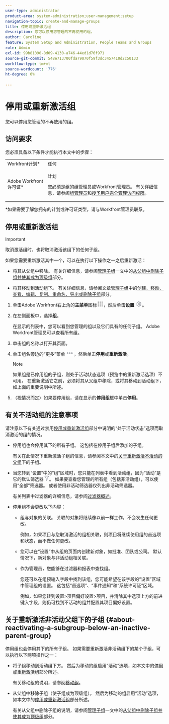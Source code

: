 ```yaml
---
user-type: administrator
product-area: system-administration;user-management;setup
navigation-topic: create-and-manage-groups
title: 停用或重新激活组
description: 您可以停用您管理的不再使用的组。
author: Caroline
feature: System Setup and Administration, People Teams and Groups
role: Admin
exl-id: 99b81090-8d09-4130-a746-44ed1d76f971
source-git-commit: 548e713700fda79070f59f3dc3457410d2c50133
workflow-type: tm+mt
source-wordcount: '776'
ht-degree: 0%

---
```


# 停用或重新激活组

<!--
If Callisto adds the <b>Is active</b> checkbox to the Details page for groups you view, add that info to Manage groups/Create and manage groups/manage-a-group and to Manage groups/Create and manage groups/view-and-manage-a-groups-details
-->

您可以停用您管理的不再使用的组。

## 访问要求

您必须具备以下条件才能执行本文中的步骤：

<table style="table-layout:auto"> 
 <col> 
 <col> 
 <tbody> 
  <tr> 
   <td role="rowheader">Workfront计划*</td> 
   <td>任何</td> 
  </tr> 
  <tr> 
   <td role="rowheader">Adobe Workfront许可证*</td> 
   <td> <p>计划 </p> <p>您必须是组的组管理员或Workfront管理员。 有关详细信息，请参阅<a href="../../../administration-and-setup/manage-groups/group-roles/group-administrators.md" class="MCXref xref">组管理员</a>和<a href="../../../administration-and-setup/add-users/configure-and-grant-access/grant-a-user-full-administrative-access.md" class="MCXref xref">授予用户完全管理访问权限</a>。</p> </td> 
  </tr> 
 </tbody> 
</table>

&#42;如果需要了解您拥有的计划或许可证类型，请与Workfront管理员联系。

## 停用或重新激活组

>[!IMPORTANT]
>
>取消激活组时，也将取消激活该组下的任何子组。
>
>如果您需要重新激活其中一个，可以在执行以下操作之一之后重新激活：
>
>* 将其从父组中移除。 有关详细信息，请参阅[管理子组](../../../administration-and-setup/manage-groups/create-and-manage-subgroups/manage-subgroups.md)一文中的[从父组中删除子组并使其成为顶级组](../../../administration-and-setup/manage-groups/create-and-manage-subgroups/manage-subgroups.md#make)部分。
>
>* 将其移动到活动组下。 有关详细信息，请参阅文章[管理子组](../../../administration-and-setup/manage-groups/create-and-manage-subgroups/manage-subgroups.md)中的[创建、移动、查看、编辑、复制、重命名、导出或删除子组](../../../administration-and-setup/manage-groups/create-and-manage-subgroups/manage-subgroups.md#create)部分。
>

1. 单击Adobe Workfront右上角的&#x200B;**主菜单**&#x200B;图标![](assets/main-menu-icon.png)，然后单击&#x200B;**设置** ![](assets/gear-icon-settings.png)。

1. 在左侧面板中，选择&#x200B;**组**。

   在显示的列表中，您可以看到您管理的组以及它们具有的任何子组。 Adobe Workfront管理员可以查看所有组。

1. 单击组的名称以打开其页面。

1. 单击组名旁边的“更多”菜单![](assets/more-icon.png)，然后单击&#x200B;**停用**&#x200B;或&#x200B;**重新激活**。

   >[!NOTE]
   >
   >如果组是已停用组的子组，则处于活动状态选项（预览中的重新激活选项）不可用。 在重新激活它之前，必须将其从父组中移除，或将其移动到活动组下，如上面的重要说明中所述。

1. （视情况而定）如果要停用组，请在显示的&#x200B;**停用组**&#x200B;框中单击&#x200B;**停用**。

## 有关不活动组的注意事项

请注意以下有关通过禁用[停用或重新激活组](#View)部分中说明的“处于活动状态”选项而取消激活的组的情况。

* 停用组也会停用其下的所有子组。 这包括在停用子组后添加的子组。

  有关在此情况下重新激活子组的信息，请参阅本文中的[关于重新激活不活动的父组](#about-reactivating-a-subgroup-below-an-inactive-parent-group)下的子组。

* 当您转到“设置”中的“组”区域时，您只能在列表中看到活动组，因为“活动”是它的默认筛选器![](assets/filter-nwepng.png)。 如果要查看您管理的所有组（包括非活动组），可以使用“全部”筛选器。 或者使用非活动筛选器仅列出非活动筛选器。

  有关列表中过滤器的详细信息，请参阅[过滤器概述](../../../reports-and-dashboards/reports/reporting-elements/filters-overview.md)。

* 停用组不会更改以下内容：

   * 组与对象的关联。 关联的对象将继续像以前一样工作，不会发生任何更改。

     例如，如果项目与您取消激活的组相关联，则项目将继续使用组的首选项和状态，而不做任何更改。

   * 您可以在“设置”中从组的页面内创建新对象，如批准、团队或公司。 默认情况下，新对象与非活动组相关联。
   * 作为管理员，您能够在过滤器和报表中查找组。

     您还可以在组预输入字段中找到该组，您可能希望在该字段的“设置”区域中管理组的设置。 这包括“首选项”、“事件通知”和“系统许可证”区域。

     例如，如果您转到设置>项目偏好设置>项目，并清除其中选项上方的前进键入字段，则仍可找到不活动的组并配置其项目偏好设置。

## 关于重新激活非活动父组下的子组 {#about-reactivating-a-subgroup-below-an-inactive-parent-group}

停用组也会停用其下的所有子组。 如果需要重新激活非活动组下的某个子组，可以执行以下两项操作之一：

* 将子组移动到活动组下方。 然后为移动的组启用“活动”选项，如本文中的[停用或重新激活组](#View)部分所述。

  有关移动组的说明，请参阅[移动组](../../../administration-and-setup/manage-groups/create-and-manage-groups/move-a-group.md)。

* 从父组中移除子组（使子组成为顶级组）。 然后为移动的组启用“活动”选项，如本文中的[停用或重新激活组](#View)部分所述。

  有关从父组中删除子组的说明，请参阅[管理子组](../../../administration-and-setup/manage-groups/create-and-manage-subgroups/manage-subgroups.md)一文中的[从父组中删除子组并使其成为顶级组](../../../administration-and-setup/manage-groups/create-and-manage-subgroups/manage-subgroups.md#make)部分。
